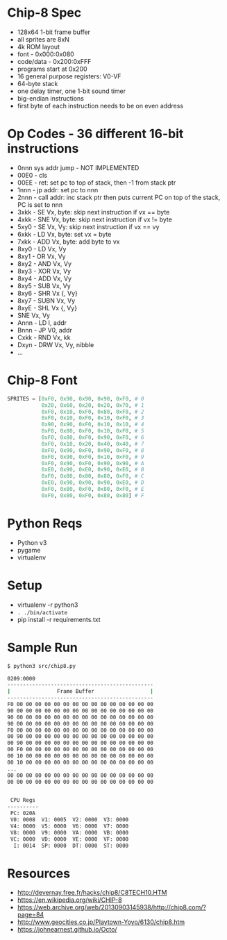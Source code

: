 # Chip-8 Spec
 - 128x64 1-bit frame buffer
 - all sprites are 8xN
 - 4k ROM layout
 - font - 0x000:0x080
 - code/data - 0x200:0xFFF
 - programs start at 0x200
 - 16 general purpose registers: V0-VF
 - 64-byte stack
 - one delay timer, one 1-bit sound timer
 - big-endian instructions
 - first byte of each instruction needs to be on even address

# Op Codes - 36 different 16-bit instructions
- 0nnn sys addr jump - NOT IMPLEMENTED
- 00E0 - cls
- 00EE - ret: set pc to top of stack, then -1 from stack ptr
- 1nnn - jp addr: set pc to nnn
- 2nnn - call addr: inc stack ptr then puts current PC on top of the stack, PC is set to nnn
- 3xkk - SE Vx, byte: skip next instruction if vx == byte
- 4xkk - SNE Vx, byte: skip next instruction if vx != byte
- 5xy0 - SE Vx, Vy: skip next instruction if vx == vy
- 6xkk - LD Vx, byte: set vx = byte
- 7xkk - ADD Vx, byte: add byte to vx
- 8xy0 - LD Vx, Vy
- 8xy1 - OR Vx, Vy
- 8xy2 - AND Vx, Vy
- 8xy3 - XOR Vx, Vy
- 8xy4 - ADD Vx, Vy
- 8xy5 - SUB Vx, Vy
- 8xy6 - SHR Vx {, Vy}
- 8xy7 - SUBN Vx, Vy
- 8xyE - SHL Vx {, Vy}
- SNE Vx, Vy
- Annn - LD I, addr
- Bnnn - JP V0, addr
- Cxkk - RND Vx, kk
- Dxyn - DRW Vx, Vy, nibble
- ...

# Chip-8 Font
```python
SPRITES = [0xF0, 0x90, 0x90, 0x90, 0xF0, # 0
           0x20, 0x60, 0x20, 0x20, 0x70, # 1
           0xF0, 0x10, 0xF0, 0x80, 0xF0, # 2
           0xF0, 0x10, 0xF0, 0x10, 0xF0, # 3
           0x90, 0x90, 0xF0, 0x10, 0x10, # 4
           0xF0, 0x80, 0xF0, 0x10, 0xF0, # 5
           0xF0, 0x80, 0xF0, 0x90, 0xF0, # 6
           0xF0, 0x10, 0x20, 0x40, 0x40, # 7
           0xF0, 0x90, 0xF0, 0x90, 0xF0, # 8
           0xF0, 0x90, 0xF0, 0x10, 0xF0, # 9
           0xF0, 0x90, 0xF0, 0x90, 0x90, # A
           0xE0, 0x90, 0xE0, 0x90, 0xE0, # B
           0xF0, 0x80, 0x80, 0x80, 0xF0, # C
           0xE0, 0x90, 0x90, 0x90, 0xE0, # D
           0xF0, 0x80, 0xF0, 0x80, 0xF0, # E
           0xF0, 0x80, 0xF0, 0x80, 0x80] # F

```

# Python Reqs
 - Python v3
 - pygame
 - virtualenv
 
# Setup
- virtualenv -r python3
- `. ./bin/activate`
- pip install -r requirements.txt

# Sample Run
```bash
$ python3 src/chip8.py

0209:0000
-----------------------------------------------
|               Frame Buffer                  |
-----------------------------------------------
F0 00 00 00 00 00 00 00 00 00 00 00 00 00 00 00
90 00 00 00 00 00 00 00 00 00 00 00 00 00 00 00
90 00 00 00 00 00 00 00 00 00 00 00 00 00 00 00
90 00 00 00 00 00 00 00 00 00 00 00 00 00 00 00
F0 00 00 00 00 00 00 00 00 00 00 00 00 00 00 00
00 90 00 00 00 00 00 00 00 00 00 00 00 00 00 00
00 90 00 00 00 00 00 00 00 00 00 00 00 00 00 00
00 F0 00 00 00 00 00 00 00 00 00 00 00 00 00 00
00 10 00 00 00 00 00 00 00 00 00 00 00 00 00 00
00 10 00 00 00 00 00 00 00 00 00 00 00 00 00 00
...
00 00 00 00 00 00 00 00 00 00 00 00 00 00 00 00
00 00 00 00 00 00 00 00 00 00 00 00 00 00 00 00


 CPU Regs
----------
 PC: 020A
 V0: 0008  V1: 0005  V2: 0000  V3: 0000
 V4: 0000  V5: 0000  V6: 0000  V7: 0000
 V8: 0000  V9: 0000  VA: 0000  VB: 0000
 VC: 0000  VD: 0000  VE: 0000  VF: 0000
  I: 0014  SP: 0000  DT: 0000  ST: 0000

 ```
 
 # Resources
 - http://devernay.free.fr/hacks/chip8/C8TECH10.HTM
 - https://en.wikipedia.org/wiki/CHIP-8
 - https://web.archive.org/web/20130903145938/http://chip8.com/?page=84
 - http://www.geocities.co.jp/Playtown-Yoyo/6130/chip8.htm
 - https://johnearnest.github.io/Octo/

